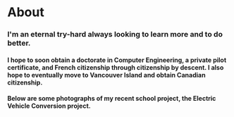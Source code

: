 # About


### I'm an eternal try-hard always looking to learn more and to do better.

#### I hope to soon obtain a doctorate in Computer Engineering, a private pilot certificate, and French citizenship through citizenship by descent. I also hope to eventually move to Vancouver Island and obtain Canadian citizenship.

#### Below are some photographs of my recent school project, the Electric Vehicle Conversion project.


